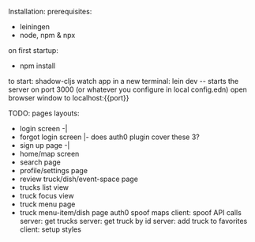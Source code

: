 Installation:
prerequisites:
  - leiningen
  - node, npm & npx

on first startup:
  - npm install

to start:
shadow-cljs watch app
in a new terminal:
lein dev  -- starts the server on port 3000 (or whatever you configure in local config.edn)
open browser window to localhost:{{port}}

TODO:
pages layouts:
  - login screen        -|
  - forgot login screen  |- does auth0 plugin cover these 3?
  - sign up page        -|
  - home/map screen
  - search page
  - profile/settings page
  - review truck/dish/event-space page
  - trucks list view
  - truck focus view
  - truck menu page
  - truck menu-item/dish page
auth0
spoof maps
client: spoof API calls
server: get trucks
server: get truck by id
server: add truck to favorites
client: setup styles